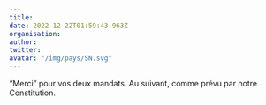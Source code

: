 ```yaml
---
title: 
date: 2022-12-22T01:59:43.963Z
organisation: 
author: 
twitter: 
avatar: "/img/pays/SN.svg"
---
```


“Merci” pour vos deux mandats. Au suivant, comme prévu par notre Constitution. 